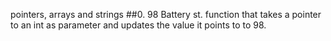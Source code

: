 pointers, arrays and strings
##0. 98 Battery st.
function that takes a pointer to an int as parameter and updates the value it points to to 98.
